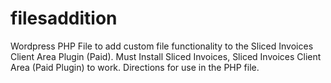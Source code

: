 # filesaddition
Wordpress PHP File to add custom file functionality to the Sliced Invoices Client Area Plugin (Paid). Must Install Sliced Invoices, Sliced Invoices Client Area (Paid Plugin) to work. Directions for use in the PHP file.
